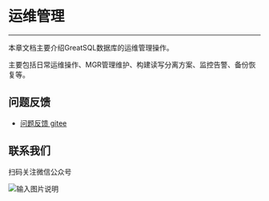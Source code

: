 # 运维管理
---

本章文档主要介绍GreatSQL数据库的运维管理操作。

主要包括日常运维操作、MGR管理维护、构建读写分离方案、监控告警、备份恢复等。

**问题反馈**
---
- [问题反馈 gitee](https://gitee.com/GreatSQL/GreatSQL-Doc/issues)


**联系我们**
---

扫码关注微信公众号

![输入图片说明](https://images.gitee.com/uploads/images/2021/0802/141935_2ea2c196_8779455.jpeg "greatsql社区-wx-qrcode-0.5m.jpg")
